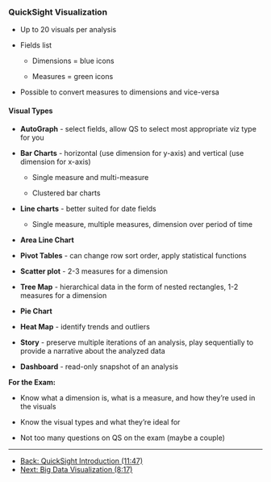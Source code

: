### QuickSight Visualization

* Up to 20 visuals per analysis

* Fields list

    * Dimensions = blue icons

    * Measures = green icons

* Possible to convert measures to dimensions and vice-versa

#### Visual Types

* **AutoGraph** - select fields, allow QS to select most appropriate viz type for you

* **Bar Charts** - horizontal (use dimension for y-axis) and vertical (use dimension for x-axis)

    * Single measure and multi-measure

    * Clustered bar charts

* **Line charts** - better suited for date fields

    * Single measure, multiple measures, dimension over period of time

* **Area Line Chart**

* **Pivot Tables** - can change row sort order, apply statistical functions

* **Scatter plot** - 2-3 measures for a dimension

* **Tree Map** - hierarchical data in the form of nested rectangles, 1-2 measures for a dimension

* **Pie Chart**

* **Heat Map** - identify trends and outliers

* **Story** - preserve multiple iterations of an analysis, play sequentially to provide a narrative about the analyzed data

* **Dashboard** - read-only snapshot of an analysis

**For the Exam:**

* Know what a dimension is, what is a measure, and how they’re used in the visuals

* Know the visual types and what they’re ideal for

* Not too many questions on QS on the exam (maybe a couple)

---

* [Back: QuickSight Introduction (11:47)](Quicksight_Introduction.md)
* [Next: Big Data Visualization (8:17)](Big_Data_Visualization.md)
